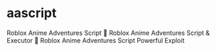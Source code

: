 # aascript
Roblox Anime Adventures Script 🚀 Roblox Anime Adventures Script &amp; Executor 🚀 Roblox Anime Adventures Script Powerful Exploit
